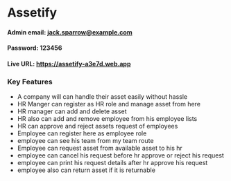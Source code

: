 # Assetify

#### Admin email: jack.sparrow@example.com
#### Password: 123456
#### Live URL: https://assetify-a3e7d.web.app


### Key Features
- A company will can handle their asset easily without hassle
- HR Manger can register as HR role and manage asset from here
- HR manager can add and delete asset 
- HR also can add and remove employee from his employee lists
- HR can approve and reject assets request of employees
- Employee can register here as employee role
- employee can see his team from my team route
- Employee can request asset from available asset to his hr
- employee can cancel his request before hr approve or reject his request
- employee can print his request details after hr approve his request 
- employee also can return asset if it is returnable
